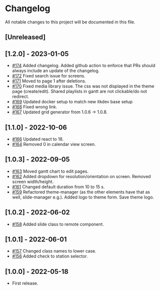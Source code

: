 # Changelog

All notable changes to this project will be documented in this file.

## [Unreleased]

## [1.2.0] - 2023-01-05

- [#174](https://github.com/os2display/display-admin-client/pull/174)
Added changelog.
Added github action to enforce that PRs should always include an update of the changelog.
- [#172](https://github.com/os2display/display-admin-client/pull/172)
Fixed search issue for screens.
- [#171](https://github.com/os2display/display-admin-client/pull/171)
Moved to page 1 after deletions.
- [#170](https://github.com/os2display/display-admin-client/pull/170)
Fixed media library issue.
The css was not displayed in the theme page (create/edit).
Shared playlists in gantt are not clickable/do not redirect.
- [#169](https://github.com/os2display/display-admin-client/pull/169)
Updated docker setup to match new itkdev base setup
- [#168](https://github.com/os2display/display-admin-client/pull/168)
Fixed wrong link.
- [#167](https://github.com/os2display/display-admin-client/pull/167)
Updated grid generator from 1.0.6 -> 1.0.8.

## [1.1.0] - 2022-10-06

- [#166](https://github.com/os2display/display-admin-client/pull/166)
Updated react to 18.
- [#164](https://github.com/os2display/display-admin-client/pull/164)
Removed 0 in calendar view screen.

## [1.0.3] - 2022-09-05

- [#163](https://github.com/os2display/display-admin-client/pull/163)
Moved gantt chart to edit pages.
- [#162](https://github.com/os2display/display-admin-client/pull/162)
Added dropdown for resolution/orientation on screen.
Removed screen width/height.
- [#161](https://github.com/os2display/display-admin-client/pull/161)
Changed default duration from 10 to 15 s.
- [#159](https://github.com/os2display/display-admin-client/pull/159)
Refactored theme-manager (as the other elements have that as well, slide-manager e.g.).
Added logo to theme form.
Save theme logo.

## [1.0.2] - 2022-06-02

- [#158](https://github.com/os2display/display-admin-client/pull/158)
Added slide class to remote component.

## [1.0.1] - 2022-06-01

- [#157](https://github.com/os2display/display-admin-client/pull/157)
Changed class names to lower case.
- [#156](https://github.com/os2display/display-admin-client/pull/156)
Added check to station selector.

## [1.0.0] - 2022-05-18

- First release.
